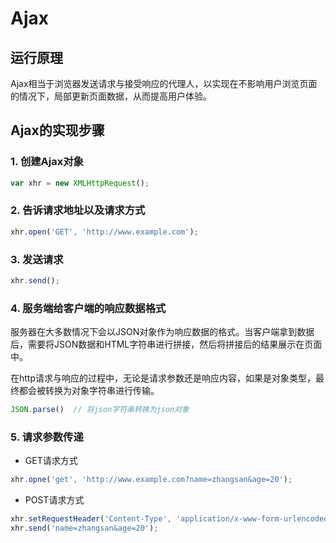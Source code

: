 # Ajax

## 运行原理

Ajax相当于浏览器发送请求与接受响应的代理人，以实现在不影响用户浏览页面的情况下，局部更新页面数据，从而提高用户体验。

## Ajax的实现步骤

### 1. 创建Ajax对象

```js
var xhr = new XMLHttpRequest();
```

### 2. 告诉请求地址以及请求方式

```js
xhr.open('GET', 'http://www.example.com');
```

### 3. 发送请求

```js
xhr.send();
```

### 4. 服务端给客户端的响应数据格式

服务器在大多数情况下会以JSON对象作为响应数据的格式。当客户端拿到数据后，需要将JSON数据和HTML字符串进行拼接，然后将拼接后的结果展示在页面中。

在http请求与响应的过程中，无论是请求参数还是响应内容，如果是对象类型，最终都会被转换为对象字符串进行传输。

```js
JSON.parse()  // 将json字符串转换为json对象
```

### 5.  请求参数传递

- GET请求方式

```js
xhr.opne('get', 'http://www.example.com?name=zhangsan&age=20');
```

- POST请求方式

```js
xhr.setRequestHeader('Content-Type', 'application/x-www-form-urlencoded')
xhr.send('name=zhangsan&age=20');
```





